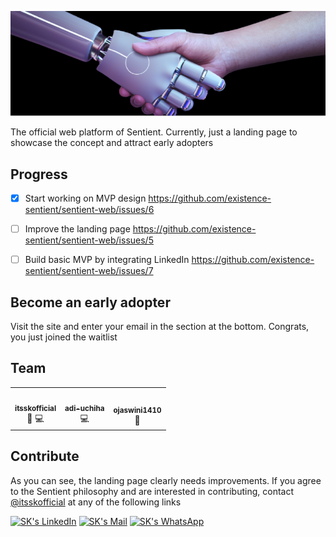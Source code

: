 ![Github Web Banner](/public/banner.png)

The official web platform of Sentient. Currently, just a landing page to showcase the concept and attract early adopters

## Progress 

- [x] Start working on MVP design https://github.com/existence-sentient/sentient-web/issues/6
- [ ] Improve the landing page https://github.com/existence-sentient/sentient-web/issues/5
- [ ] Build basic MVP by integrating LinkedIn https://github.com/existence-sentient/sentient-web/issues/7


## Become an early adopter

Visit the site and enter your email in the section at the bottom. Congrats, you just joined the waitlist

## Team

<!-- ALL-CONTRIBUTORS-LIST:START - Do not remove or modify this section -->
<!-- prettier-ignore-start -->
<!-- markdownlint-disable -->

<table>
  <tr>
     <td align="center">
       <a href="https://github.com/itsskofficial">
         <img src="https://avatars.githubusercontent.com/u/65887545?v=4?s=100" width="100px;" alt=""/>
         <br />
         <sub>
           <b>
             itsskofficial
           </b>
         </sub>
       </a>
       <br />
       <a title="Design">
         🎨
       </a> 
       <a title="Code">
         💻
       </a>
     </td>  
     <td align="center">
       <a href="https://github.com/adi-uchiha">
         <img src="https://avatars.githubusercontent.com/u/103348863?v=4" width="100px;" alt=""/>
         <br />
         <sub>
           <b>
             adi-uchiha
           </b>
         </sub>
       </a>
       <br />
       <a title="Code">
         💻
       </a>
     </td>  
     <td align="center">
       <a href="https://github.com/ojaswini1410">
         <img src="https://avatars.githubusercontent.com/u/113436626?v=4" width="100px;" alt=""/>
         <br />
         <sub>
           <b>
             ojaswini1410
           </b>
         </sub>
       </a>
       <br />
       <a title="Design">
         🎨
       </a> 
     </td>  
  </tr>
</table>

<!-- markdownlint-restore -->
<!-- prettier-ignore-end -->
<!-- ALL-CONTRIBUTORS-LIST:END -->  


## Contribute

As you can see, the landing page clearly needs improvements. If you agree to the Sentient philosophy and are interested in contributing, contact [@itsskofficial](https://github.com/itsskofficial) at any of the following links

[![SK's LinkedIn](https://img.shields.io/badge/LinkedIn-informational?style=flat&logo=linkedin&logoColor=white&color=0D76A8)](https://www.linkedin.com/in/sarthak-karandikar-0223b7228/)
[![SK's Mail](https://img.shields.io/badge/Gmail-informational?style=flat&logo=gmail&logoColor=white&color=EA4335)](mailto:itsskofficial03@gmail.com)
[![SK's WhatsApp](https://img.shields.io/badge/WhatsApp-informational?style=flat&logo=whatsapp&logoColor=white&color=25D366)](https://wa.me/+918275017823/)
